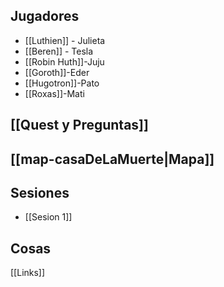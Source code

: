 ## Jugadores

- [[Luthien]] - Julieta
- [[Beren]] - Tesla
- [[Robin Huth]]-Juju
- [[Goroth]]-Eder
- [[Hugotron]]-Pato
- [[Roxas]]-Mati

## [[Quest y Preguntas]]

## [[map-casaDeLaMuerte|Mapa]]

## Sesiones

-  [[Sesion 1]]

## Cosas

[[Links]]
